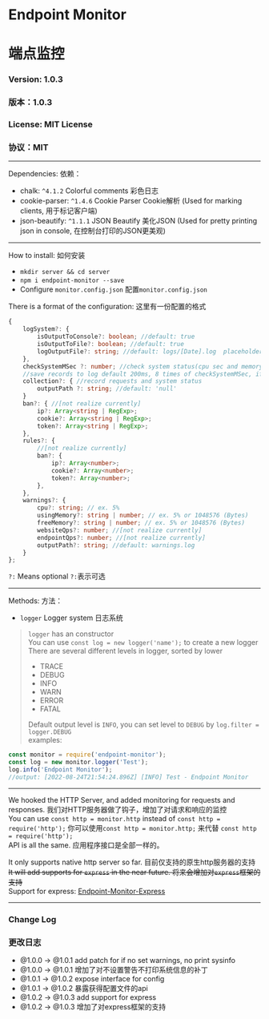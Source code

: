 # Endpoint Monitor
# 端点监控
### Version: 1.0.3
### 版本：1.0.3
### License: MIT License
### 协议：MIT
- - -
Dependencies: 依赖：  
- chalk: `^4.1.2` Colorful comments 彩色日志
- cookie-parser: `^1.4.6` Cookie Parser Cookie解析 (Used for marking clients, 用于标记客户端)
- json-beautify: `^1.1.1` JSON Beautify 美化JSON (Used for pretty printing json in console, 在控制台打印的JSON更美观)

- - -
How to install: 如何安装  
- `mkdir server && cd server`
- `npm i endpoint-monitor --save`
- Configure `monitor.config.json` 配置`monitor.config.json`

There is a format of the configuration: 这里有一份配置的格式
```typescript
{
    logSystem?: {
        isOutputToConsole?: boolean; //default: true
        isOutputToFile?: boolean; //default: true
        logOutputFile?: string; //default: logs/[Date].log  placeholders: [Date] [Hour] [Minute]
    },
    checkSystemMSec ?: number; //check system status(cpu sec and memory usage) per ms, default: 25
    //save records to log default 200ms, 8 times of checkSystemMSec, if no warnings
    collection?: { //record requests and system status
        outputPath ?: string; //default: 'null'
    }
    ban?: { //[not realize currently]
        ip?: Array<string | RegExp>;
        cookie?: Array<string | RegExp>;
        token?: Array<string | RegExp>;
    },
    rules?: {
        //[not realize currently]
        ban?: {
            ip?: Array<number>;
            cookie?: Array<number>;
            token?: Array<number>;
        },
    },
    warnings?: {
        cpu?: string; // ex. 5%
        usingMemory?: string | number; // ex. 5% or 1048576 (Bytes)
        freeMemory?: string | number; // ex. 5% or 1048576 (Bytes)
        websiteQps?: number; //[not realize currently]
        endpointQps?: number; //[not realize currently]
        outputPath?: string; //default: warnings.log
    }
};
```
`?:` Means optional `?:`表示可选
- - - 
Methods: 方法：   
- `logger` Logger system 日志系统
> `logger` has an constructor  
> You can use `const log = new logger('name');` to create a new logger  
> There are several different levels in logger, sorted by lower  
> - TRACE
> - DEBUG
> - INFO
> - WARN
> - ERROR
> - FATAL
>
> Default output level is `INFO`, you can set level to `DEBUG` by `log.filter = logger.DEBUG`  
> examples:
```javascript
const monitor = require('endpoint-monitor');
const log = new monitor.logger('Test');
log.info('Endpoint Monitor');
//output: [2022-08-24T21:54:24.896Z] [INFO] Test - Endpoint Monitor
```
- - -
We hooked the HTTP Server, and added monitoring for requests and responses. 我们对HTTP服务器做了钩子，增加了对请求和响应的监控  
You can use `const http = monitor.http` instead of `const http = require('http');` 你可以使用`const http = monitor.http;` 来代替 `const http = require('http');`  
API is all the same. 应用程序接口是全部一样的。  

It only supports native http server so far. 目前仅支持的原生http服务器的支持  
~~It will add supports for `express` in the near future. 将来会增加对`express`框架的支持~~  
Support for express: [Endpoint-Monitor-Express](https://www.npmjs.org/endpoint-monitor-express)
- - -
### Change Log
### 更改日志
- @1.0.0 -> @1.0.1 add patch for if no set warnings, no print sysinfo
- @1.0.0 -> @1.0.1 增加了对不设置警告不打印系统信息的补丁
- @1.0.1 -> @1.0.2 expose interface for config
- @1.0.1 -> @1.0.2 暴露获得配置文件的api
- @1.0.2 -> @1.0.3 add support for express
- @1.0.2 -> @1.0.3 增加了对express框架的支持